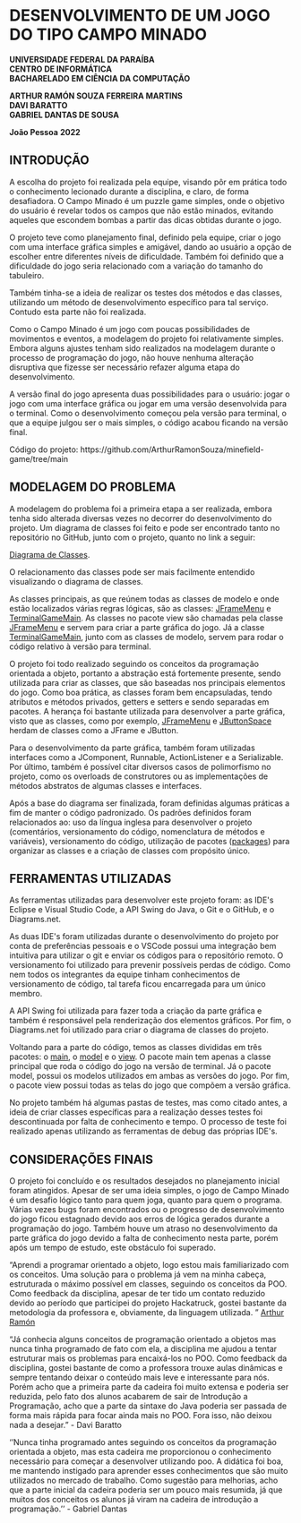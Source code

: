 # DESENVOLVIMENTO DE UM JOGO DO TIPO CAMPO MINADO
**UNIVERSIDADE FEDERAL DA PARAÍBA**  
**CENTRO DE INFORMÁTICA**  
**BACHARELADO EM CIÊNCIA DA COMPUTAÇÃO**  

 

**ARTHUR RAMÓN SOUZA FERREIRA MARTINS**  
**DAVI BARATTO**  
**GABRIEL DANTAS DE SOUSA**



**João Pessoa**
**2022**  



## INTRODUÇÃO
<p> A escolha do projeto foi realizada pela equipe, visando pôr em prática todo o conhecimento lecionado durante a disciplina, e claro, de forma
desafiadora. O Campo Minado é um puzzle game simples, onde  o objetivo do usuário é revelar todos os campos que não estão minados, evitando 
aqueles que escondem bombas a partir das dicas obtidas durante o jogo. </p>

<p> O projeto teve como planejamento final, definido pela equipe, criar o jogo com uma interface gráfica simples e amigável, dando ao usuário a opção
de escolher entre diferentes níveis de dificuldade. Também foi definido que a dificuldade do jogo seria relacionado com a variação do tamanho do 
tabuleiro. </p>

<p> Também tinha-se a ideia de realizar os testes dos métodos e das classes, utilizando  um método de desenvolvimento  específico para  tal serviço. 
Contudo esta parte não foi realizada. </p>

<p> Como o Campo Minado é um jogo com poucas possibilidades de movimentos e eventos, a modelagem do projeto foi relativamente simples. Embora alguns 
ajustes tenham sido realizados na modelagem durante o processo de programação do jogo, não houve nenhuma alteração disruptiva que fizesse ser 
necessário refazer alguma etapa do desenvolvimento. </p>

<p> A versão final do jogo apresenta duas possibilidades para o usuário: jogar o jogo com uma interface gráfica ou jogar em uma versão desenvolvida 
para o terminal. Como o desenvolvimento começou pela versão para terminal, o que a equipe julgou ser o mais simples, o código acabou ficando na versão 
final. </p>

<p>Código do projeto: https://github.com/ArthurRamonSouza/minefield-game/tree/main </p>

## MODELAGEM DO PROBLEMA 
<p>A modelagem do problema foi a primeira etapa a ser realizada, embora tenha sido alterada diversas vezes no decorrer do desenvolvimento do projeto.
Um diagrama de classes foi feito e pode ser encontrado tanto no repositório no GitHub, junto com o projeto, quanto no link a seguir: </p>

[Diagrama de Classes](https://drive.google.com/file/d/1pzfRuRritGkpE3DFf80lTCx55bA8_UuO/view?usp=sharing).

<p> O relacionamento das classes pode ser mais facilmente entendido visualizando o diagrama de classes. </p>

As classes principais, as que reúnem todas as classes de modelo e onde estão localizados várias regras lógicas, são as classes: [JFrameMenu](https://github.com/ArthurRamonSouza/minefield-game/blob/main/src/main/java/view/JFrameMenu.java)  e  
[TerminalGameMain](https://github.com/ArthurRamonSouza/minefield-game/blob/main/src/main/java/main/TerminalGameMain.java). As classes no pacote view  são chamadas pela classe  [JFrameMenu](https://github.com/ArthurRamonSouza/minefield-game/blob/main/src/main/java/view/JFrameMenu.java)  e servem para criar a parte gráfica do jogo. Já a classe [TerminalGameMain](https://github.com/ArthurRamonSouza/minefield-game/blob/main/src/main/java/main/TerminalGameMain.java),
junto com as classes de modelo, servem para rodar o código relativo à versão para terminal. 

O projeto foi todo realizado seguindo os conceitos da programação orientada a objeto, portanto a abstração está fortemente presente, sendo utilizada para 
criar as classes, que são baseadas nos principais elementos do jogo. Como boa prática, as classes foram bem encapsuladas, tendo atributos e métodos privados, 
getters e setters e sendo separadas em pacotes. A herança foi bastante utilizada para desenvolver a parte gráfica, visto que as classes, como por exemplo, 
[JFrameMenu](https://github.com/ArthurRamonSouza/minefield-game/blob/main/src/main/java/view/JFrameMenu.java) e [JButtonSpace](https://github.com/ArthurRamonSouza/minefield-game/blob/main/src/main/java/view/JButtonSpace.java) herdam de classes como a JFrame e JButton.

Para o desenvolvimento da parte gráfica, também foram utilizadas interfaces como a JComponent, Runnable, ActionListener e a Serializable. Por último, também 
é possível citar diversos casos de polimorfismo no projeto, como os overloads de construtores ou as implementações de métodos abstratos de algumas classes
e interfaces.  

Após a base do diagrama ser finalizada, foram definidas algumas práticas a fim de manter o código padronizado. Os padrões definidos foram relacionados 
ao: uso da língua inglesa para desenvolver o projeto (comentários, versionamento do código,  nomenclatura de métodos e variáveis), versionamento do código, 
utilização de pacotes ([packages](https://github.com/ArthurRamonSouza/minefield-game/tree/main/src/main/java)) para organizar as classes e a criação de classes com propósito único.  

## FERRAMENTAS UTILIZADAS
<p> As ferramentas utilizadas para desenvolver este projeto foram: as IDE's Eclipse e Visual Studio Code, a API Swing do Java, o Git e o GitHub, e o 
Diagrams.net. </p>

<p> As duas IDE's foram utilizadas durante o desenvolvimento do projeto por conta de preferências pessoais e o VSCode possui uma integração bem intuitiva 
para utilizar o git e enviar os códigos para o repositório remoto. O versionamento foi utilizado para prevenir possíveis perdas de código. Como nem todos 
os integrantes da equipe tinham conhecimentos de versionamento de código, tal tarefa ficou encarregada para um único membro. </p>

<p> A API Swing foi utilizada para fazer toda a criação da parte gráfica e também é responsável pela renderização dos elementos gráficos.
Por fim, o  Diagrams.net foi utilizado para criar o diagrama de classes do projeto.

Voltando para a parte do código, temos as classes divididas em três pacotes: o [main](https://github.com/ArthurRamonSouza/minefield-game/tree/main/src/main/java/main), o [model](https://github.com/ArthurRamonSouza/minefield-game/tree/main/src/main/java/model) e o [view](https://github.com/ArthurRamonSouza/minefield-game/tree/main/src/main/java/view). O pacote main tem apenas a classe principal que roda 
o código do jogo na versão de terminal. Já o pacote model, possui os modelos utilizados em ambas as versões do jogo. Por fim, o pacote view possui todas as 
telas do jogo que compõem a versão gráfica. </p>

<p> No projeto também há algumas pastas de testes, mas como citado antes, a ideia de criar classes específicas para a realização desses testes foi descontinuada
por falta de conhecimento e tempo. O processo de teste foi realizado apenas utilizando as ferramentas de debug das próprias IDE's. </p>

## CONSIDERAÇÕES FINAIS
<p>	O projeto foi concluído e os resultados desejados no planejamento inicial foram atingidos. Apesar de ser uma ideia simples, o jogo de Campo Minado é um desafio
lógico tanto para quem joga, quanto para quem o programa. Várias vezes bugs foram encontrados ou o progresso de desenvolvimento do jogo ficou estagnado devido aos 
erros de lógica gerados durante a programação do jogo. Também houve um atraso no desenvolvimento da parte gráfica do jogo devido a falta de conhecimento nesta parte, 
porém após um tempo de estudo, este obstáculo foi superado. </p>

“Aprendi a programar orientado a objeto, logo estou mais familiarizado com os conceitos. Uma solução para o problema já vem na minha cabeça, estruturada o máximo 
possível em classes, seguindo os conceitos da POO. Como feedback da disciplina, apesar de ter tido um contato reduzido devido ao período que participei do projeto 
Hackatruck, gostei bastante da metodologia da professora e, obviamente, da linguagem utilizada. ” [Arthur Ramón](https://github.com/ArthurRamonSouza)

“Já conhecia alguns conceitos de programação orientado a objetos mas nunca tinha programado de fato com ela, a disciplina me ajudou a tentar estruturar mais os problemas para encaixá-los no POO. Como feedback da disciplina, gostei bastante de como a professora trouxe aulas dinâmicas e sempre tentando deixar o conteúdo mais leve e interessante para nós. Porém acho que a primeira parte da cadeira foi muito extensa e poderia ser reduzida, pelo fato dos alunos acabarem de sair de Introdução a Programação, acho que a parte da sintaxe do Java poderia ser passada de forma mais rápida para focar ainda mais no POO. Fora isso, não deixou nada a desejar.” - Davi Baratto
	
‘’Nunca tinha programado antes seguindo os conceitos da programação orientada a objeto, mas esta cadeira me proporcionou o conhecimento necessário para começar a desenvolver utilizando poo. A didática foi boa, me mantendo instigado para aprender esses conhecimentos que são muito utilizados no mercado de trabalho. Como sugestão para melhorias, acho que a parte inicial da cadeira poderia ser um pouco mais resumida, já que muitos dos conceitos os alunos já viram na cadeira de introdução a programação.’’ - Gabriel Dantas 

